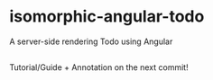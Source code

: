 # isomorphic-angular-todo
A server-side rendering Todo using Angular


##
Tutorial/Guide + Annotation on the next commit!
